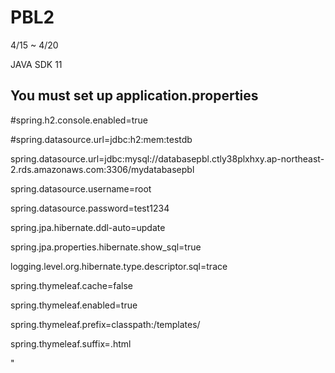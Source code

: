 # PBL2
 4/15 ~ 4/20

JAVA SDK 11

## You must set up application.properties

#spring.h2.console.enabled=true

#spring.datasource.url=jdbc:h2:mem:testdb

spring.datasource.url=jdbc:mysql://databasepbl.ctly38plxhxy.ap-northeast-2.rds.amazonaws.com:3306/mydatabasepbl

spring.datasource.username=root

spring.datasource.password=test1234

spring.jpa.hibernate.ddl-auto=update

spring.jpa.properties.hibernate.show_sql=true

logging.level.org.hibernate.type.descriptor.sql=trace

spring.thymeleaf.cache=false

spring.thymeleaf.enabled=true

spring.thymeleaf.prefix=classpath:/templates/

spring.thymeleaf.suffix=.html


"
